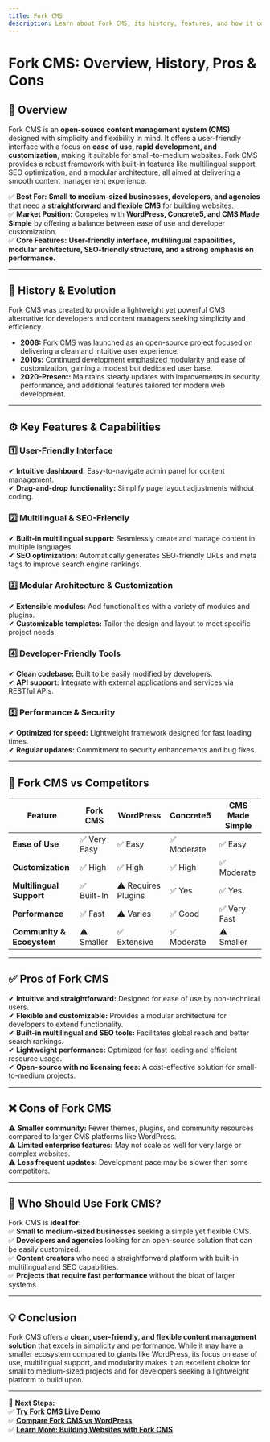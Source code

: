 ```yaml
---
title: Fork CMS  
description: Learn about Fork CMS, its history, features, and how it compares to other CMS platforms.
---
```


# **Fork CMS: Overview, History, Pros & Cons**

## **📌 Overview**  
Fork CMS is an **open-source content management system (CMS)** designed with simplicity and flexibility in mind. It offers a user-friendly interface with a focus on **ease of use, rapid development, and customization**, making it suitable for small-to-medium websites. Fork CMS provides a robust framework with built-in features like multilingual support, SEO optimization, and a modular architecture, all aimed at delivering a smooth content management experience.

✅ **Best For:** **Small to medium-sized businesses, developers, and agencies** that need a **straightforward and flexible CMS** for building websites.  
✅ **Market Position:** Competes with **WordPress, Concrete5, and CMS Made Simple** by offering a balance between ease of use and developer customization.  
✅ **Core Features:** **User-friendly interface, multilingual capabilities, modular architecture, SEO-friendly structure, and a strong emphasis on performance.**

---

## **📜 History & Evolution**  
Fork CMS was created to provide a lightweight yet powerful CMS alternative for developers and content managers seeking simplicity and efficiency.

- **2008:** Fork CMS was launched as an open-source project focused on delivering a clean and intuitive user experience.
- **2010s:** Continued development emphasized modularity and ease of customization, gaining a modest but dedicated user base.
- **2020-Present:** Maintains steady updates with improvements in security, performance, and additional features tailored for modern web development.

---

## **⚙️ Key Features & Capabilities**

### **1️⃣ User-Friendly Interface**  
✔ **Intuitive dashboard:** Easy-to-navigate admin panel for content management.  
✔ **Drag-and-drop functionality:** Simplify page layout adjustments without coding.

### **2️⃣ Multilingual & SEO-Friendly**  
✔ **Built-in multilingual support:** Seamlessly create and manage content in multiple languages.  
✔ **SEO optimization:** Automatically generates SEO-friendly URLs and meta tags to improve search engine rankings.

### **3️⃣ Modular Architecture & Customization**  
✔ **Extensible modules:** Add functionalities with a variety of modules and plugins.  
✔ **Customizable templates:** Tailor the design and layout to meet specific project needs.

### **4️⃣ Developer-Friendly Tools**  
✔ **Clean codebase:** Built to be easily modified by developers.  
✔ **API support:** Integrate with external applications and services via RESTful APIs.

### **5️⃣ Performance & Security**  
✔ **Optimized for speed:** Lightweight framework designed for fast loading times.  
✔ **Regular updates:** Commitment to security enhancements and bug fixes.

---

## **🔄 Fork CMS vs Competitors**

| Feature                   | Fork CMS        | WordPress      | Concrete5      | CMS Made Simple |
|---------------------------|-----------------|----------------|----------------|-----------------|
| **Ease of Use**           | ✅ Very Easy    | ✅ Easy        | ✅ Moderate    | ✅ Easy         |
| **Customization**         | ✅ High         | ✅ High        | ✅ High        | ✅ Moderate     |
| **Multilingual Support**  | ✅ Built-In     | ⚠ Requires Plugins | ✅ Yes    | ✅ Yes         |
| **Performance**           | ✅ Fast         | ⚠ Varies      | ✅ Good        | ✅ Very Fast    |
| **Community & Ecosystem** | ⚠ Smaller      | ✅ Extensive   | ✅ Moderate    | ⚠ Smaller      |

---

## **✅ Pros of Fork CMS**  
✔ **Intuitive and straightforward:** Designed for ease of use by non-technical users.  
✔ **Flexible and customizable:** Provides a modular architecture for developers to extend functionality.  
✔ **Built-in multilingual and SEO tools:** Facilitates global reach and better search rankings.  
✔ **Lightweight performance:** Optimized for fast loading and efficient resource usage.  
✔ **Open-source with no licensing fees:** A cost-effective solution for small-to-medium projects.

---

## **❌ Cons of Fork CMS**  
⚠ **Smaller community:** Fewer themes, plugins, and community resources compared to larger CMS platforms like WordPress.  
⚠ **Limited enterprise features:** May not scale as well for very large or complex websites.  
⚠ **Less frequent updates:** Development pace may be slower than some competitors.

---

## **🎯 Who Should Use Fork CMS?**  
Fork CMS is **ideal for:**  
✅ **Small to medium-sized businesses** seeking a simple yet flexible CMS.  
✅ **Developers and agencies** looking for an open-source solution that can be easily customized.  
✅ **Content creators** who need a straightforward platform with built-in multilingual and SEO capabilities.  
✅ **Projects that require fast performance** without the bloat of larger systems.

---

## **💡 Conclusion**  
Fork CMS offers a **clean, user-friendly, and flexible content management solution** that excels in simplicity and performance. While it may have a smaller ecosystem compared to giants like WordPress, its focus on ease of use, multilingual support, and modularity makes it an excellent choice for small to medium-sized projects and for developers seeking a lightweight platform to build upon.

---

🚀 **Next Steps:**  
✅ **[Try Fork CMS Live Demo](https://www.fork-cms.com/)**  
✅ **[Compare Fork CMS vs WordPress](#)**  
✅ **[Learn More: Building Websites with Fork CMS](#)**
